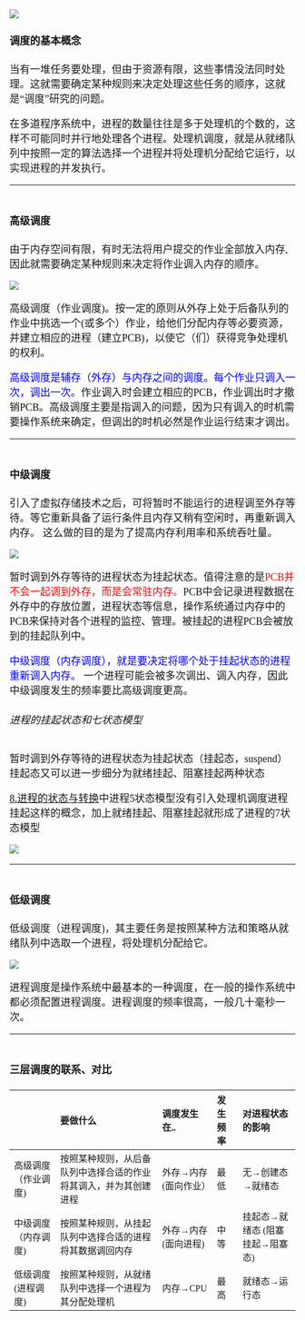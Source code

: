 <font size = 4 face = "黑体">




<img src="https://img-blog.csdnimg.cn/20201231140729143.png"/>


#### 调度的基本概念



当有一堆任务要处理，但由于资源有限，这些事情没法同时处理。这就需要确定某种规则来决定处理这些任务的顺序，这就是“调度”研究的问题。


在多道程序系统中，进程的数量往往是多于处理机的个数的，这样不可能同时并行地处理各个进程。处理机调度，就是从就绪队列中按照一定的算法选择一个进程并将处理机分配给它运行，以实现进程的并发执行。


---

<img src="https://img-blog.csdnimg.cn/20201230165333673.png" height="5" />


#### 高级调度

由于内存空间有限，有时无法将用户提交的作业全部放入内存,因此就需要确定某种规则来决定将作业调入内存的顺序。

<img src="https://img-blog.csdnimg.cn/20201231132927741.png"/>


高级调度（作业调度)。按一定的原则从外存上处于后备队列的作业中挑选一个(或多个）作业，给他们分配内存等必要资源，并建立相应的进程（建立PCB)，以使它（们）获得竞争处理机的权利。

<font color ="#0000FF">高级调度是辅存（外存）与内存之间的调度。每个作业只调入一次，调出一次。</font>作业调入时会建立相应的PCB，作业调出时才撤销PCB。高级调度主要是指调入的问题，因为只有调入的时机需要操作系统来确定，但调出的时机必然是作业运行结束才调出。



---

<img src="https://img-blog.csdnimg.cn/20201230165333673.png" height="5" />


#### 中级调度

引入了虚拟存储技术之后，可将暂时不能运行的进程调至外存等待。等它重新具备了运行条件且内存又稍有空闲时，再重新调入内存。
这么做的目的是为了提高内存利用率和系统吞吐量。

<img src="https://img-blog.csdnimg.cn/20201231125820681.png"/>


暂时调到外存等待的进程状态为挂起状态。值得注意的是<font color="#FF0000">PCB并不会一起调到外存，而是会常驻内存。</font>PCB中会记录进程数据在外存中的存放位置，进程状态等信息，操作系统通过内存中的PCB来保持对各个进程的监控、管理。被挂起的进程PCB会被放到的挂起队列中。

<font color ="#0000FF">中级调度（内存调度），就是要决定将哪个处于挂起状态的进程重新调入内存。</font>
一个进程可能会被多次调出、调入内存，因此中级调度发生的频率要比高级调度更高。


###### 进程的挂起状态和七状态模型


暂时调到外存等待的进程状态为挂起状态（挂起态，suspend）挂起态又可以进一步细分为就绪挂起、阻塞挂起两种状态

<a href="https://blog.csdn.net/qq_43808700/article/details/111972742?utm_source=app">8.进程的状态与转换</a>中进程5状态模型没有引入处理机调度进程挂起这样的概念，加上就绪挂起、阻塞挂起就形成了进程的7状态模型

<img src="https://img-blog.csdnimg.cn/20201231133632919.png"/>


---

<img src="https://img-blog.csdnimg.cn/20201230165333673.png" height="5" />


#### 低级调度


低级调度（进程调度)，其主要任务是按照某种方法和策略从就绪队列中选取一个进程，将处理机分配给它。

<img src="https://img-blog.csdnimg.cn/20201231133846777.png"/>


进程调度是操作系统中最基本的一种调度，在一般的操作系统中都必须配置进程调度。进程调度的频率很高，一般几十毫秒一次。


---

<img src="https://img-blog.csdnimg.cn/20201230165333673.png" height="5" />


#### 三层调度的联系、对比

||要做什么|调度发生在..|发生频率|对进程状态的影响|
|:---|:---|:---|:---|:---|
| 高级调度（作业调度)| 按照某种规则，从后备队列中选择合适的作业将其调入，并为其创建进程| 外存→内存 (面向作业）| 最低| 无→创建态→就绪态
| 中级调度 （内存调度)| 按照某种规则，从挂起队列中选择合适的进程将其数据调回内存| 外存→内存(面向进程)| 中等| 挂起态→就绪态 (阻塞挂起→阻塞态)
| 低级调度 (进程调度)| 按照某种规则，从就绪队列中选择一个进程为其分配处理机| 内存→CPU| 最高| 就绪态→运行态


</font>